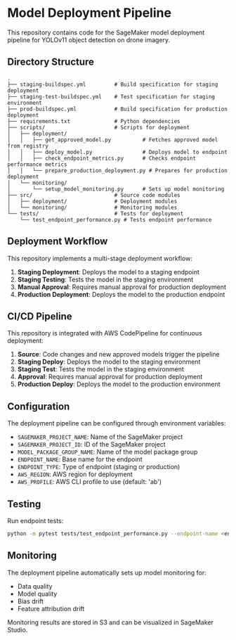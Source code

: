 # Model Deployment Pipeline

This repository contains code for the SageMaker model deployment pipeline for YOLOv11 object detection on drone imagery.

## Directory Structure

```
.
├── staging-buildspec.yml         # Build specification for staging deployment
├── staging-test-buildspec.yml    # Test specification for staging environment
├── prod-buildspec.yml            # Build specification for production deployment
├── requirements.txt              # Python dependencies
├── scripts/                      # Scripts for deployment
│   ├── deployment/
│   │   ├── get_approved_model.py          # Fetches approved model from registry
│   │   ├── deploy_model.py                # Deploys model to endpoint
│   │   ├── check_endpoint_metrics.py      # Checks endpoint performance metrics
│   │   └── prepare_production_deployment.py # Prepares for production deployment
│   └── monitoring/
│       └── setup_model_monitoring.py      # Sets up model monitoring
├── src/                          # Source code modules
│   ├── deployment/               # Deployment modules
│   └── monitoring/               # Monitoring modules
└── tests/                        # Tests for deployment
    └── test_endpoint_performance.py # Tests endpoint performance
```

## Deployment Workflow

This repository implements a multi-stage deployment workflow:

1. **Staging Deployment**: Deploys the model to a staging endpoint
2. **Staging Testing**: Tests the model in the staging environment
3. **Manual Approval**: Requires manual approval for production deployment
4. **Production Deployment**: Deploys the model to the production endpoint

## CI/CD Pipeline

This repository is integrated with AWS CodePipeline for continuous deployment:

1. **Source**: Code changes and new approved models trigger the pipeline
2. **Staging Deploy**: Deploys the model to the staging environment
3. **Staging Test**: Tests the model in the staging environment
4. **Approval**: Requires manual approval for production deployment
5. **Production Deploy**: Deploys the model to the production environment

## Configuration

The deployment pipeline can be configured through environment variables:

- `SAGEMAKER_PROJECT_NAME`: Name of the SageMaker project
- `SAGEMAKER_PROJECT_ID`: ID of the SageMaker project
- `MODEL_PACKAGE_GROUP_NAME`: Name of the model package group
- `ENDPOINT_NAME`: Base name for the endpoint
- `ENDPOINT_TYPE`: Type of endpoint (staging or production)
- `AWS_REGION`: AWS region for deployment
- `AWS_PROFILE`: AWS CLI profile to use (default: 'ab')

## Testing

Run endpoint tests:

```bash
python -m pytest tests/test_endpoint_performance.py --endpoint-name <endpoint-name> --profile ab
```

## Monitoring

The deployment pipeline automatically sets up model monitoring for:

- Data quality
- Model quality
- Bias drift
- Feature attribution drift

Monitoring results are stored in S3 and can be visualized in SageMaker Studio.